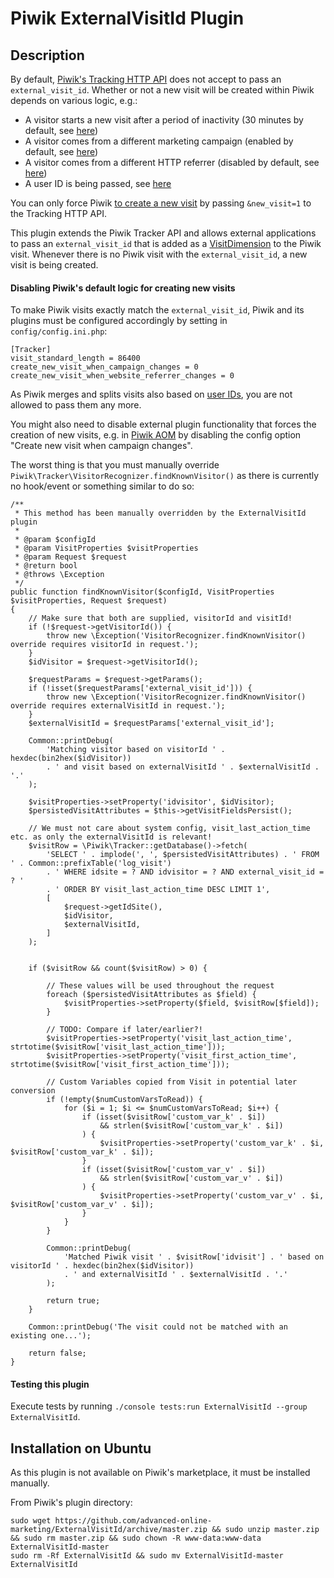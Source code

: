 # Piwik ExternalVisitId Plugin

## Description

By default, [Piwik's Tracking HTTP API](http://developer.piwik.org/api-reference/tracking-api) does not accept to pass 
an `external_visit_id`. Whether or not a new visit will be created within Piwik depends on various logic, e.g.:

* A visitor starts a new visit after a period of inactivity (30 minutes by default, see 
[here](http://piwik.org/faq/general/faq_36/))
* A visitor comes from a different marketing campaign (enabled by default, see 
[here](https://piwik.org/faq/how-to/faq_19616/))
* A visitor comes from a different HTTP referrer (disabled by default, see 
[here](https://piwik.org/faq/how-to/faq_19616/))
* A user ID is being passed, see [here](https://piwik.org/docs/user-id/#how-requests-with-a-user-id-are-tracked)

You can only force Piwik [to create a new visit](https://piwik.org/faq/how-to/faq_187/) by passing `&new_visit=1` to 
the Tracking HTTP API. 

This plugin extends the Piwik Tracker API and allows external applications to pass an `external_visit_id` that is added 
as a [VisitDimension](https://developer.piwik.org/guides/dimensions) to the Piwik visit. Whenever there is no Piwik
visit with the `external_visit_id`, a new visit is being created.


#### Disabling Piwik's default logic for creating new visits

To make Piwik visits exactly match the `external_visit_id`, Piwik and its plugins must be configured accordingly by 
setting in `config/config.ini.php`:  

    [Tracker]
    visit_standard_length = 86400
    create_new_visit_when_campaign_changes = 0
    create_new_visit_when_website_referrer_changes = 0

As Piwik merges and splits visits also based on 
[user IDs](https://piwik.org/docs/user-id/#how-requests-with-a-user-id-are-tracked), you are not allowed to pass them
any more.

You might also need to disable external plugin functionality that forces the creation of new visits, e.g. in 
[Piwik AOM](https://github.com/advanced-online-marketing/AOM) by disabling the config option "Create new visit when 
campaign changes". 

The worst thing is that you must manually override `Piwik\Tracker\VisitorRecognizer.findKnownVisitor()` as there is
currently no hook/event or something similar to do so:

    /**
     * This method has been manually overridden by the ExternalVisitId plugin
     * 
     * @param $configId
     * @param VisitProperties $visitProperties
     * @param Request $request
     * @return bool
     * @throws \Exception
     */
    public function findKnownVisitor($configId, VisitProperties $visitProperties, Request $request)
    {
        // Make sure that both are supplied, visitorId and visitId!
        if (!$request->getVisitorId()) {
            throw new \Exception('VisitorRecognizer.findKnownVisitor() override requires visitorId in request.');
        }
        $idVisitor = $request->getVisitorId();

        $requestParams = $request->getParams();
        if (!isset($requestParams['external_visit_id'])) {
            throw new \Exception('VisitorRecognizer.findKnownVisitor() override requires externalVisitId in request.');
        }
        $externalVisitId = $requestParams['external_visit_id'];

        Common::printDebug(
            'Matching visitor based on visitorId ' . hexdec(bin2hex($idVisitor))
            . ' and visit based on externalVisitId ' . $externalVisitId . '.'
        );

        $visitProperties->setProperty('idvisitor', $idVisitor);
        $persistedVisitAttributes = $this->getVisitFieldsPersist();

        // We must not care about system config, visit_last_action_time etc. as only the externalVisitId is relevant!
        $visitRow = \Piwik\Tracker::getDatabase()->fetch(
            'SELECT ' . implode(', ', $persistedVisitAttributes) . ' FROM ' . Common::prefixTable('log_visit')
            . ' WHERE idsite = ? AND idvisitor = ? AND external_visit_id = ? '
            . ' ORDER BY visit_last_action_time DESC LIMIT 1',
            [
                $request->getIdSite(),
                $idVisitor,
                $externalVisitId,
            ]
        );


        if ($visitRow && count($visitRow) > 0) {

            // These values will be used throughout the request
            foreach ($persistedVisitAttributes as $field) {
                $visitProperties->setProperty($field, $visitRow[$field]);
            }

            // TODO: Compare if later/earlier?!
            $visitProperties->setProperty('visit_last_action_time', strtotime($visitRow['visit_last_action_time']));
            $visitProperties->setProperty('visit_first_action_time', strtotime($visitRow['visit_first_action_time']));

            // Custom Variables copied from Visit in potential later conversion
            if (!empty($numCustomVarsToRead)) {
                for ($i = 1; $i <= $numCustomVarsToRead; $i++) {
                    if (isset($visitRow['custom_var_k' . $i])
                        && strlen($visitRow['custom_var_k' . $i])
                    ) {
                        $visitProperties->setProperty('custom_var_k' . $i, $visitRow['custom_var_k' . $i]);
                    }
                    if (isset($visitRow['custom_var_v' . $i])
                        && strlen($visitRow['custom_var_v' . $i])
                    ) {
                        $visitProperties->setProperty('custom_var_v' . $i, $visitRow['custom_var_v' . $i]);
                    }
                }
            }

            Common::printDebug(
                'Matched Piwik visit ' . $visitRow['idvisit'] . ' based on visitorId ' . hexdec(bin2hex($idVisitor))
                . ' and externalVisitId ' . $externalVisitId . '.'
            );

            return true;
        }

        Common::printDebug('The visit could not be matched with an existing one...');

        return false;
    }


#### Testing this plugin

Execute tests by running `./console tests:run ExternalVisitId --group ExternalVisitId`.


## Installation on Ubuntu

As this plugin is not available on Piwik's marketplace, it must be installed manually.

From Piwik's plugin directory:

    sudo wget https://github.com/advanced-online-marketing/ExternalVisitId/archive/master.zip && sudo unzip master.zip && sudo rm master.zip && sudo chown -R www-data:www-data ExternalVisitId-master
    sudo rm -Rf ExternalVisitId && sudo mv ExternalVisitId-master ExternalVisitId
